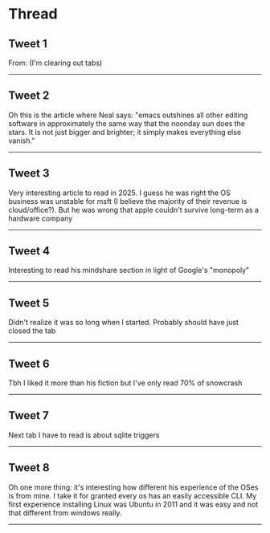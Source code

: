 # Thread

## Tweet 1

From: (I'm clearing out tabs)

---

## Tweet 2

Oh this is the article where Neal says: "emacs outshines all other editing software in approximately the same way that the noonday sun does the stars. It is not just bigger and brighter; it simply makes everything else vanish."

---

## Tweet 3

Very interesting article to read in 2025. I guess he was right the OS business was unstable for msft (I believe the majority of their revenue is cloud/office?). But he was wrong that apple couldn't survive long-term as a hardware company

---

## Tweet 4

Interesting to read his mindshare section in light of Google's "monopoly"

---

## Tweet 5

Didn't realize it was so long when I started. Probably should have just closed the tab

---

## Tweet 6

Tbh I liked it more than his fiction but I've only read 70% of snowcrash

---

## Tweet 7

Next tab I have to read is about sqlite triggers

---

## Tweet 8

Oh one more thing: it's interesting how different his experience of the OSes is from mine. I take it for granted every os has an easily accessible CLI. My first experience installing Linux was Ubuntu in 2011 and it was easy and not that different from windows really.

---

